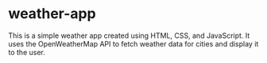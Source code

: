 # weather-app
This is a simple weather app created using HTML, CSS, and JavaScript. It uses the OpenWeatherMap API to fetch weather data for cities and display it to the user.
